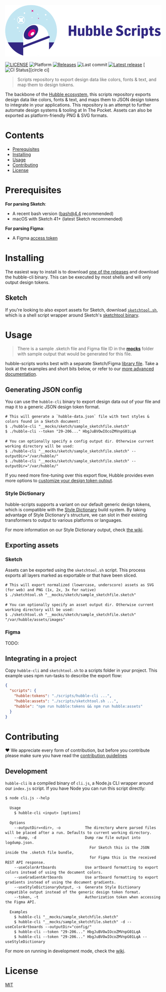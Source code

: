 ![Hubble Scripts logo][logo]

[![LICENSE](https://badgen.net/badge/license/MIT/blue)][license]
![Platform](https://badgen.net/badge/platform/macOS?icon=apple)
[![Releases](https://badgen.net/github/releases/inthepocket/hubble-scripts)][releases]
![Last commit](https://badgen.net/github/last-commit/inthepocket/hubble-scripts)
[![Latest release](https://badgen.net/github/release/inthepocket/hubble-scripts/stable)][latest release]
[![CI Status](https://badgen.net/circleci/github/inthepocket/hubble-scripts)][circle ci]

> Scripts repository to export design data like colors, fonts & text, and map them to design tokens.

The backbone of the [Hubble ecosystem][hubble homepage], this scripts repository exports design data like colors, fonts & text, and maps them to JSON design tokens to integrate in your applications. This repository is an attempt to further automate design systems & tooling at In The Pocket. Assets can also be exported as platform-friendly PNG & SVG formats.

# Contents

- [Prerequisites](#prerequisites)
- [Installing](#installing)
- [Usage](#usage)
- [Contributing](#contributing)
- [License](#license)

# Prerequisites

__For parsing Sketch__:

- A recent bash version (bash@4.4 recommended)
- macOS with Sketch 41+ (latest Sketch recommended)

__For parsing Figma__:

- A Figma [access token][figma access token]

# Installing

The easiest way to install is to download [one of the releases][releases] and download the hubble-cli binary. This can be executed by most shells and will only output design tokens.

## Sketch

If you're looking to also export assets for Sketch, download [`sketchtool.sh`][sketchtool], which is a shell script wrapper around Sketch's [sketchtool binary][sketchtool docs].

# Usage

> There is a sample .sketch file and Figma file ID in the [__mocks__][mocks] folder with sample output that would be generated for this file.

hubble-scripts works best with a separate Sketch/Figma [library file][sketch library docs]. Take a look at the examples and short bits below, or refer to our [more advanced documentation][wiki].

## Generating JSON config

You can use the `hubble-cli` binary to export design data out of your file and map it to a generic JSON design token format.

```shell
# This will generate a `hubble-data.json` file with text styles & colors found in a Sketch document:
$ ./hubble-cli "__mocks/sketch/sample_sketchfile.sketch"
$ ./hubble-cli --token "29-206..." HbgJuBVOwIOcoZMVnpG01LqA

# You can optionally specify a config output dir. Otherwise current working directory will be used:
$ ./hubble-cli "__mocks/sketch/sample_sketchfile.sketch" --outputDir="/var/hubble/"
$ ./hubble-cli "__mocks/sketch/sample_sketchfile.sketch" --outputDir="/var/hubble/"
```

If you need more fine-tuning over this export flow, Hubble provides even more options to [customize your design token output][hubble-cli options].

### Style Dictionary

hubble-scripts supports a variant on our default generic design tokens, which is compatible with the [Style Dictionary][style dictionary] build system.
By taking advantage of Style Dictionary's structure, we can slot in their existing transformers to output to various platforms or languages.

For more information on our Style Dictionary output, check [the wiki][wiki style dictionary].

## Exporting assets

### Sketch

Assets can be exported using the `sketchtool.sh` script. This process exports all layers marked as exportable or that have been sliced.

```shell
# This will export normalized (lowercase, underscore) assets as SVG (for web) and PNG (1x, 2x, 3x for native)
$ ./sketchtool.sh "__mocks/sketch/sample_sketchfile.sketch"

# You can optionally specify an asset output dir. Otherwise current working directory will be used:
$ ./sketchtool.sh "__mocks/sketch/sample_sketchfile.sketch" "/var/hubble/assets/images"
```

### Figma

TODO:

## Integrating in a project

Copy `hubble-cli` and `sketchtool.sh` to a scripts folder in your project. This example uses npm run-tasks to describe the export flow:

```json
{
  "scripts": {
    "hubble:tokens": "./scripts/hubble-cli ...",
    "hubble:assets": "./scripts/sketchtool.sh ...",
    "hubble": "npm run hubble:tokens && npm run hubble:assets"
  }
}
```

# Contributing

❤ We appreciate every form of contribution, but before you contribute please make sure you have read the [contribution guidelines][contributing]

## Development

`hubble-cli` is a compiled binary of `cli.js`, a Node.js CLI wrapper around our `index.js` script. If you have Node you can run this script directly:

```shell
$ node cli.js --help

  Usage
    $ hubble-cli <input> [options]

  Options
    --outputDir=<dir>, -o           The directory where parsed files will be placed after a run. Defaults to current working directory.
    --dump, -d                      Dump raw file output into logdump.json.
                                      For Sketch this is the JSON inside the .sketch file bundle,
                                      for Figma this is the received REST API response.
    --useColorArtboards             Use artboard formatting to export colors instead of using the document colors.
    --useGradientArtboards          Use artboard formatting to export gradients instead of using the document gradients.
    --useStyleDictionaryOutput, -s  Generate Style Dictionary compatible output instead of the generic design token format.
    --token, -t                     Authorization token when accessing the Figma API.

  Examples
    $ hubble-cli "__mocks/sample_sketchfile.sketch"
    $ hubble-cli "__mocks/sample_sketchfile.sketch" -d --useColorArtboards --outputDir="config/"
    $ hubble-cli --token "29-206..." HbgJuBVOwIOcoZMVnpG01LqA
    $ hubble-cli --token "29-206..." HbgJuBVOwIOcoZMVnpG01LqA --useStyleDictionary
```

For more on running in development mode, check the [wiki].

# License

[MIT][license]

<!-- LINKS -->
[hubble homepage]: https://hubble-design-system.netlify.com

[logo]: https://github.com/inthepocket/hubble-scripts/blob/master/.github/hubble-scripts-banner.png
[license]: https://github.com/inthepocket/hubble-scripts/blob/master/LICENSE
[contributing]: https://github.com/inthepocket/hubble-scripts/blob/master/CONTRIBUTING.md
[releases]: https://github.com/inthepocket/hubble-scripts/releases
[latest release]: https://github.com/inthepocket/hubble-scripts/releases/latest
[wiki]: https://github.com/inthepocket/hubble-scripts/wiki
[hubble-cli options]: https://github.com/inthepocket/hubble-scripts/wiki/Hubble-cli-options
[mocks]: https://github.com/inthepocket/hubble-scripts/blob/master/__mocks__/
[sketchtool]: https://github.com/inthepocket/hubble-scripts/blob/master/sketchtool.sh
[wiki style dictionary]: https://github.com/inthepocket/hubble-scripts/wiki/Exporting-design-tokens#style-dictionary

[travis]: https://travis-ci.org/inthepocket/hubble-scripts
[sketch library docs]: https://sketchapp.com/docs/libraries/
[sketchtool docs]: https://developer.sketchapp.com/guides/sketchtool/
[style dictionary]: https://amzn.github.io/style-dictionary
[figma access token]: https://www.figma.com/developers/api#access-tokens

